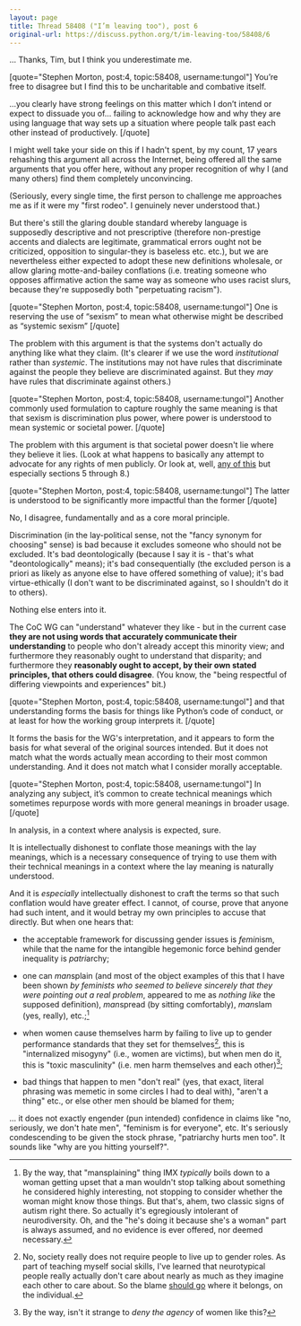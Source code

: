 ```yaml
---
layout: page 
title: Thread 58408 ("I’m leaving too"), post 6
original-url: https://discuss.python.org/t/im-leaving-too/58408/6
---
```


... Thanks, Tim, but I think you underestimate me.

[quote="Stephen Morton, post:4, topic:58408, username:tungol"]
You’re free to disagree but I find this to be uncharitable and combative itself.

...you clearly have strong feelings on this matter which I don’t intend or expect to dissuade you of... failing to acknowledge how and why they are using language that way sets up a situation where people talk past each other instead of productively.
[/quote]

I might well take your side on this if I hadn't spent, by my count, 17 years rehashing this argument all across the Internet, being offered all the same arguments that you offer here, without any proper recognition of why I (and many others) find them completely unconvincing.

(Seriously, every single time, the first person to challenge me approaches me as if it were my "first rodeo". I genuinely never understood that.)

But there's still the glaring double standard whereby language is supposedly descriptive and not prescriptive (therefore non-prestige accents and dialects are legitimate, grammatical errors ought not be criticized, opposition to singular-they is baseless etc. etc.), but we are nevertheless either expected to adopt these new definitions wholesale, or allow glaring motte-and-bailey conflations (i.e. treating someone who opposes affirmative action the same way as someone who uses racist slurs, because they're supposedly both "perpetuating racism").

[quote="Stephen Morton, post:4, topic:58408, username:tungol"]
One is reserving the use of “sexism” to mean what otherwise might be described as “systemic sexism”
[/quote]

The problem with this argument is that the systems don't actually do anything like what they claim. (It's clearer if we use the word *institutional* rather than *systemic*. The institutions may not have rules that discriminate against the people they believe are discriminated against. But they *may* have rules that discriminate against others.)

[quote="Stephen Morton, post:4, topic:58408, username:tungol"]
Another commonly used formulation to capture roughly the same meaning is that that sexism is discrimination plus power, where power is understood to mean systemic or societal power.
[/quote]

The problem with this argument is that societal power doesn't lie where they believe it lies. (Look at what happens to basically any attempt to advocate for any rights of men publicly. Or look at, well, [any of this](https://becauseits2015.wordpress.com/2016/08/06/a-non-feminist-faq/) but especially sections 5 through 8.)

[quote="Stephen Morton, post:4, topic:58408, username:tungol"]
The latter is understood to be significantly more impactful than the former
[/quote]

No, I disagree, fundamentally and as a core moral principle.

Discrimination (in the lay-political sense, not the "fancy synonym for choosing" sense) is bad because it excludes someone who should not be excluded. It's bad deontologically (because I say it is - that's what "deontologically" means); it's bad consequentially (the excluded person is a priori as likely as anyone else to have offered something of value); it's bad virtue-ethically (I don't want to be discriminated against, so I shouldn't do it to others).

Nothing else enters into it.

The CoC WG can "understand" whatever they like - but in the current case **they are not using words that accurately communicate their understanding** to people who don't already accept this minority view; and furthermore they reasonably ought to understand that disparity; and furthermore they **reasonably ought to accept, by their own stated principles, that others could disagree**. (You know, the "being respectful of differing viewpoints and experiences" bit.)

[quote="Stephen Morton, post:4, topic:58408, username:tungol"]
and that understanding forms the basis for things like Python’s code of conduct, or at least for how the working group interprets it.
[/quote]

It forms the basis for the WG's interpretation, and it appears to form the basis for what several of the original sources intended. But it does not match what the words actually mean according to their most common understanding. And it does not match what I consider morally acceptable.

[quote="Stephen Morton, post:4, topic:58408, username:tungol"]
In analyzing any subject, it’s common to create technical meanings which sometimes repurpose words with more general meanings in broader usage.
[/quote]

In analysis, in a context where analysis is expected, sure.

It is intellectually dishonest to conflate those meanings with the lay meanings, which is a necessary consequence of trying to use them with their technical meanings in a context where the lay meaning is naturally understood.

And it is *especially* intellectually dishonest to craft the terms so that such conflation would have greater effect. I cannot, of course, prove that anyone had such intent, and it would betray my own principles to accuse that directly. But when one hears that:

* the acceptable framework for discussing gender issues is *femin*ism, while that the name for the intangible hegemonic force behind gender inequality is *patri*archy;

* one can *man*splain (and most of the object examples of this that I have been shown *by feminists who seemed to believe sincerely that they were pointing out a real problem*, appeared to me as *nothing like* the supposed definition), *man*spread (by sitting comfortably), *man*slam (yes, really), etc.;[^1]

* when women cause themselves harm by failing to live up to gender performance standards that they set for themselves[^2], this is "internalized misogyny" (i.e., women are victims), but when men do it, this is "toxic masculinity" (i.e. men harm themselves and each other)[^3];

* bad things that happen to men "don't real" (yes, that exact, literal phrasing was memetic in some circles I had to deal with), "aren't a thing" etc., or else other men should be blamed for them;

... it does not exactly engender (pun intended) confidence in claims like "no, seriously, we don't hate men", "feminism is for everyone", etc. It's seriously condescending to be given the stock phrase, "patriarchy hurts men too". It sounds like "why are you hitting yourself?".


[^1]: By the way, that "mansplaining" thing IMX *typically* boils down to a woman getting upset that a man wouldn't stop talking about something he considered highly interesting, not stopping to consider whether the woman might know those things. But that's, ahem, two classic signs of autism right there. So actually it's egregiously intolerant of neurodiversity. Oh, and the "he's doing it because she's a woman" part is always assumed, and no evidence is ever offered, nor deemed necessary.

[^2]: No, society really does not require people to live up to gender roles. As part of teaching myself social skills, I've learned that neurotypical people really actually don't care about nearly as much as they imagine each other to care about. So the blame [should go](https://en.wikipedia.org/wiki/Locus_of_control) where it belongs, on the individual.

[^3]: By the way, isn't it strange to *deny the agency* of women like this?

